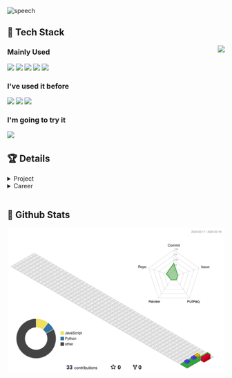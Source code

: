 <!-- Header -->
![speech](https://capsule-render.vercel.app/api?type=speech&height=200&fontSize=45&color=gradient&text=Why-nl-Code-nl-Developer&animation=blinking&fontAlign=20,40,70&fontAlignY=35,60,50)

## 🧱 Tech Stack
<!-- Baekjoon Online Judge -->
<!-- [![Solved.ac 프로필](http://mazassumnida.wtf/api/generate_badge?boj=Whycodev)](https://solved.ac/Whycodev) -->
<a href="https://solved.ac/Whycodev"><img align="right" src="http://mazassumnida.wtf/api/v2/generate_badge?boj=Whycodev&theme=dark"/></a>
### Mainly Used
<!-- Tech List -->
<img src="https://img.shields.io/badge/Python-3776AB?style=flat-square&logo=Python&logoColor=white"/> <img src="https://img.shields.io/badge/Django-092E20?style=flat-square&logo=Django&logoColor=white"/> <img src="https://img.shields.io/badge/PostgreSQL-4169E1?style=flat-square&logo=PostgreSQL&logoColor=white"/> <img src="https://img.shields.io/badge/JavaScript-F7DF1E?style=flat-square&logo=JavaScript&logoColor=white"/> <img src="https://img.shields.io/badge/GitHub-181717?style=flat-square&logo=GitHub&logoColor=white"/> 

### I've used it before
<img src="https://img.shields.io/badge/Neovim-57A143?style=flat-square&logo=Neovim&logoColor=white"/> <img src="https://img.shields.io/badge/Linux-FCC624?style=flat-square&logo=Linux&logoColor=white"/> <img src="https://img.shields.io/badge/Gatsby-663399?style=flat-square&logo=Gatsby&logoColor=white"/> 

### I'm going to try it
<img src="https://img.shields.io/badge/AWS-232F3E?style=flat-square&logo=amazonwebservices&logoColor=white"/>
<br/>

## 🏆 Details
<details>
<summary>Project</summary>
<div markdown="1">

<!-- 예시 -->
<!-- |<sub>2025.01</sub> | **📷 Instoolgram** | Instagram Reels Downloader | [🐈](https://github.com/seondal/Instoolgram) &nbsp; [🔗](https://instoolgram.seondal.kr) | -->
|출시|프로젝트|소개|바로가기|
|:-:|:-|:-|:-:|
|<sub>2025.03</sub> | **📸 DB_Transfer** | DB 데이터 이전 프로그램 |  |
</div>
</details>

<details>
<summary>Career</summary>
<div markdown="1">

<!-- 예시 -->
<!-- |<sub>2022.09 ~ 23.02</sub>| 신촌연합 IT 창업동아리 [**CEOS**](https://github.com/seondal/CEOS-FE-Study) | 16기 프론트 | -->
|기간|근무처|담당업무|
|:-:|-:|:-|
|<sub>2023.04 ~ 24.04</sub>| 클립데이터 | SI 개발 |

</div>
</details>
<br/>

## 🤔 Github Stats
<!-- 3D Profile -->
![](./profile-3d-contrib/profile-gitblock.svg)
<!-- ![](./profile-3d-contrib/profile-night-rainbow.svg) -->

<!-- Status01_languages 
<a href="https://github.com/anuraghazra/github-readme-stats">
  <img src="https://github-readme-stats.vercel.app/api/top-langs/?username=Whycodev&layout=donut&show_icons=true&theme=material-palenight&hide_border=true&bg_color=20232a&icon_color=58A6FF&text_color=fff&title_color=58A6FF&count_private=true&exclude_repo=Face-Transfer-Application" width=49% />
</a>
-->
<!-- Status02_status
<a href="https://github.com/anuraghazra/github-readme-stats">
  <img src="https://github-readme-stats.vercel.app/api?username=Whycodev&show_icons=true&theme=material-palenight&hide_border=true&bg_color=20232a&icon_color=58A6FF&text_color=fff&title_color=58A6FF&count_private=true" width=50.5% />
</a>
-->
<!-- Status03_graph
<a href="https://github.com/ashutosh00710/github-readme-activity-graph">
  <img src="https://github-readme-activity-graph.vercel.app/graph?username=Whycodev&theme=react-dark&bg_color=20232a&hide_border=true&line=58A6FF&color=58A6FF" width=105%/>
</a>
-->

<!-- Snake
![snake gif](https://github.com/Whycodev/Whycodev/blob/output/github-contribution-grid-snake.svg)
-->
